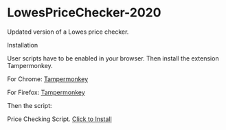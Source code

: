 # LowesPriceChecker-2020
Updated version of a Lowes price checker.

Installation

User scripts have to be enabled in your browser. Then install the extension Tampermonkey.

  For Chrome:   [Tampermonkey](https://www.tampermonkey.net/?ext=dhdg&browser=chrome)

  For Firefox:  [Tampermonkey](https://www.tampermonkey.net/?ext=dhdg&browser=firefox)

Then the script:

  Price Checking Script. [Click to Install](Price-Checker-2020.js)


